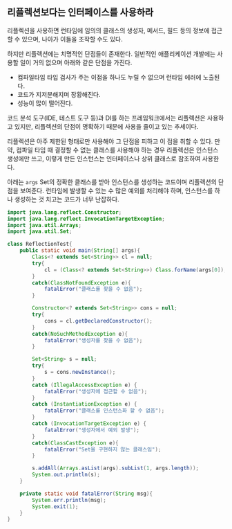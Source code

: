 ## 리플렉션보다는 인터페이스를 사용하라  

리플렉션을 사용하면 런타임에 임의의 클래스의 생성자, 메서드, 필드 등의 정보에 접근할 수 있으며, 
나아가 이들을 조작할 수도 있다.  

하지만 리플렉션에는 치명적인 단점들이 존재한다. 
일반적인 애플리케이션 개발에는 사용할 일이 거의 없으며 아래와 같은 단점을 가진다.

- 컴파일타임 타입 검사가 주는 이점을 하나도 누릴 수 없으며 런타임 에러에 노출된다.
- 코드가 지저분해지며 장황해진다.
- 성능이 많이 떨어진다.

코드 분석 도구(IDE, 테스트 도구 등)과 DI를 하는 프레임워크에서는 리플렉션은 사용하고 있지만, 
리플렉션의 단점이 명확하기 때문에 사용을 줄이고 있는 추세이다. 

리플렉션은 아주 제한된 형태로만 사용해야 그 단점을 피하고 이 점을 취할 수 있다. 
만약, 컴파일 타임 때 결정할 수 없는 클래스를 사용해야 하는 경우 
리플렉션은 인스턴스 생성에만 쓰고, 이렇게 만든 인스턴스는 인터페이스나 상위 클래스로 참조하여 사용한다. 

아래는 ```args``` Set의 정확한 클래스를 받아 인스턴스를 생성하는 코드이며 리플렉션의 단점을 보여준다. 
런타임에 발생할 수 있는 수 많은 예외를 처리해야 하며, 인스턴스를 하나 생성하는 것 치고는 코드가 너무 난잡하다.

``` java
import java.lang.reflect.Constructor;
import java.lang.reflect.InvocationTargetException;
import java.util.Arrays;
import java.util.Set;

class ReflectionTest{
    public static void main(String[] args){
        Class<? extends Set<String>> cl = null;
        try{
            cl = (Class<? extends Set<String>>) Class.forName(args[0]);
        }
        catch(ClassNotFoundException e){
            fatalError("클래스를 찾을 수 없음");
        }

        Constructor<? extends Set<String>> cons = null;
        try{
            cons = cl.getDeclaredConstructor();
        }
        catch(NoSuchMethodException e){
            fatalError("생성자를 찾을 수 없음");
        }

        Set<String> s = null;
        try{
            s = cons.newInstance();
        }
        catch (IllegalAccessException e) {
            fatalError("생성자에 접근할 수 없음");
        }
        catch (InstantiationException e) {
            fatalError("클래스를 인스턴스화 할 수 없음");
        }
        catch (InvocationTargetException e) {
            fatalError("생성자에서 예외 발생");
        }
        catch(ClassCastException e){
            fatalError("Set을 구현하지 않는 클래스임");
        }

        s.addAll(Arrays.asList(args).subList(1, args.length));
        System.out.println(s);
    }

    private static void fatalError(String msg){
        System.err.println(msg);
        System.exit(1);
    }
}
```